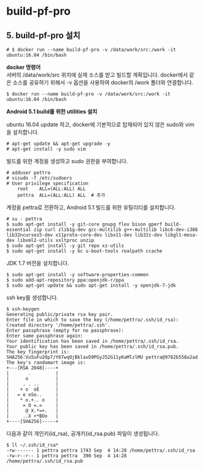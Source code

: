 # build-pf-pro

## 5. build-pf-pro 설치
```
# $ docker run --name build-pf-pro -v /data/work/src:/work -it ubuntu:16.04 /bin/bash
```

**docker 명령어**  
서버의 /data/work/src 위치에 실제 소스를 받고 빌드할 계획입니다. docker에서 같은 소스를 공유하기 위해서 -v 옵션을 사용하여 docker의 /work 폴더와 연결합니다.  
```
$ docker run --name build-pf-pro -v /data/work/src:/work -it ubuntu:16.04 /bin/bash
```

**Android 5.1 build를 위한 utilities 설치**

ubuntu 16.04 update 하고, docker에 기본적으로 탑재되어 있지 않은 sudo와 vim을 설치합니다.  
```
# apt-get update && apt-get upgrade -y
# apt-get install -y sudo vim
```

빌드를 위한 계정을 생성하고 sudo 권한을 부여합니다.  
```
# adduser pettra
# visudo -f /etc/sudoers
# User privilege specification
    root    ALL=(ALL:ALL) ALL
    pettra  ALL=(ALL:ALL) ALL  # 추가
```

계정을 pettra로 전환하고, Android 5.1 빌드를 위한 유틸리티를 설치합니다.    
```
# su - pettra
$ sudo apt-get install -y git-core gnupg flex bison gperf build-essential zip curl zlib1g-dev gcc-multilib g++-multilib libc6-dev-i386 lib32ncurses5-dev x11proto-core-dev libx11-dev lib32z-dev libgl1-mesa-dev libxml2-utils xsltproc unzip
$ sudo apt-get install -y git repo xz-utils
$ sudo apt-get install -y bc u-boot-tools realpath ccache
```
JDK 1.7 버전을 설치합니다.
```
$ sudo apt-get install -y software-properties-common
$ sudo add-apt-repository ppa:openjdk-r/ppa  
$ sudo apt-get update && sudo apt-get install -y openjdk-7-jdk 
```
ssh key를 생성합니다.  
```
$ ssh-keygen
Generating public/private rsa key pair.
Enter file in which to save the key (/home/pettra/.ssh/id_rsa): 
Created directory '/home/pettra/.ssh'.
Enter passphrase (empty for no passphrase): 
Enter same passphrase again: 
Your identification has been saved in /home/pettra/.ssh/id_rsa.
Your public key has been saved in /home/pettra/.ssh/id_rsa.pub.
The key fingerprint is:
SHA256:Vu5uFu2Op7/Y6TwqOjBklavD9PGyJ52G11yKaMlzlMU pettra@9782b558a2ad
The key's randomart image is:
+---[RSA 2048]----+
|       .         |
|      o          |
|     . . ..      |
|    + o  oE      |
|   = o oSo..     |
|    * o.+.. o    |
|     = O =.=     |
|      @ X.*=+.   |
|     ..X +*BOo   |
+----[SHA256]-----+
```

다음과 같이 개인키(id_rsa), 공개키(id_rsa.pub) 파일이 생성됩니다.  
```
$ ll ~/.ssh/id_rsa*
-rw------- 1 pettra pettra 1743 Sep  4 14:28 /home/pettra/.ssh/id_rsa
-rw-r--r-- 1 pettra pettra  390 Sep  4 14:28 /home/pettra/.ssh/id_rsa.pub
```

